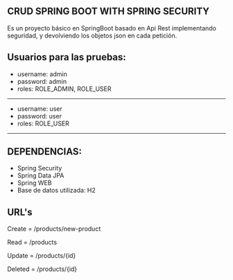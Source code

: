 ## CRUD SPRING BOOT WITH SPRING SECURITY
Es un proyecto básico en SpringBoot basado en Api Rest implementando seguridad, y devolviendo los objetos json en cada petición.

## Usuarios para las pruebas:
* username: admin 
* password: admin
* roles: ROLE_ADMIN, ROLE_USER

-----------------------
* username: user
* password: user
* roles: ROLE_USER
------------------------

## DEPENDENCIAS:
* Spring Security
* Spring Data JPA
* Spring WEB
* Base de datos utilizada: H2

## URL's

Create = /products/new-product 

Read = /products

Update = /products/{id}

Deleted = /products/{id}

